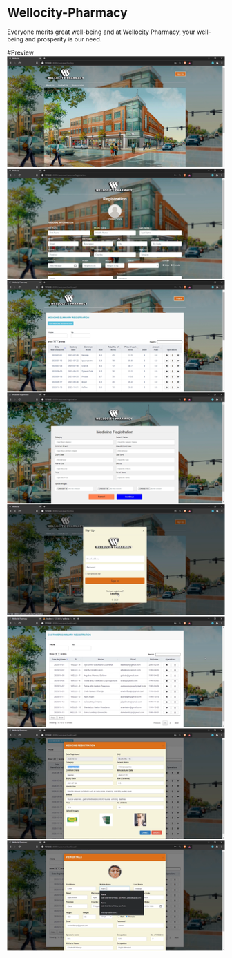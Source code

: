 # Wellocity-Pharmacy
 Everyone merits great well-being and at Wellocity Pharmacy, your well-being and prosperity is our need.

#Preview
![](Screenshots/1.png)
![](Screenshots/2.png)
![](Screenshots/3.png)
![](Screenshots/4.png)
![](Screenshots/5.png)
![](Screenshots/6.png)
![](Screenshots/7.png)
![](Screenshots/8.png)
